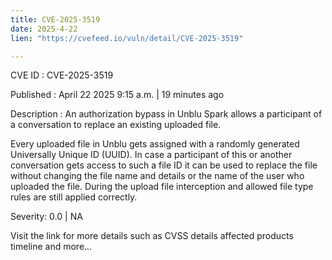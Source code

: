 ```yaml
---
title: CVE-2025-3519
date: 2025-4-22
lien: "https://cvefeed.io/vuln/detail/CVE-2025-3519"

---
```


CVE ID : CVE-2025-3519

Published :  April 22
2025
9:15 a.m. | 19 minutes ago

Description : An authorization bypass in Unblu Spark allows a participant of a conversation to replace an existing
uploaded file.

Every uploaded file in Unblu gets assigned with a randomly generated Universally Unique ID (UUID). In case a participant of this or another conversation gets access to such a file ID
it can be used to replace the file without changing the file name and details or the name of the user who uploaded the file. During the upload
file interception and allowed file type rules are still applied correctly.

Severity: 0.0 | NA

Visit the link for more details
such as CVSS details
affected products
timeline
and more...
